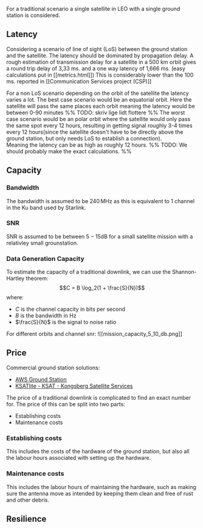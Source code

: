 For a traditional scenario a single satellite in LEO with a single ground station is considered. 
## Latency
Considering a scenario of line of sight (LoS) between the ground station and the satellite. The latency should be dominated by propagation delay. 
A rough estimation of transmission delay for a satellite in a 500 km orbit gives a round trip delay of 3,33 ms. and a one way latency of 1,666 ms. (easy calculations put in [[metrics.html]])
This is considerably lower than the 100 ms.  reported in [[Communication Services project (CSP)]]

For a non LoS scenario depending on the orbit of the satellite the latency varies a lot. 
The best case scenario would be an equatorial orbit. Here the satellite will pass the same places each orbit meaning the latency would be between 0-90 minutes %% TODO: skriv lige lidt flottere %%
The worst case scenario would be an polar orbit where the satellite would only pass the same spot every 12 hours, resulting in getting signal roughly 3-4 times every 12 hours(since the satellite doesn't have to be directly above the ground station, but only needs LoS to establish a connection).  
Meaning the latency can be as high as roughly 12 hours. %% TODO: We should probably make the exact calculations. %%

## Capacity 

### Bandwidth 
The bandwidth is assumed to be $240\,\mathrm{MHz}$ as this is equivalent to 1 channel in the Ku band used by Starlink. 

### SNR 
SNR is assumed to be between $5 - 15 \mathrm{dB}$ for a small satellite mission with a relativley small grounstation. 

### Data Generation Capacity
To estimate the capacity of a traditional downlink, we can use the Shannon-Hartley theorem:
$$C = B \log_2(1 + \frac{S}{N})$$
where:
- $C$ is the channel capacity in bits per second
- $B$ is the bandwidth in Hz
- $\frac{S}{N}$ is the signal to noise ratio

For different orbits and channel snr:
![[mission_capacity_5_10_db.png]]



  
## Price 
Commercial ground station solutions:
- [AWS Ground Station](https://aws.amazon.com/ground-station/)
- [KSATlite - KSAT - Kongsberg Satellite Services](https://www.ksat.no/ground-network-services/ksatlite/)

The price of a traditional downlink is complicated to find an exact number for.
The price of this can be split into two parts: 
- Establishing costs 
- Maintenance costs

### Establishing costs
This includes the costs of the hardware of the ground station, but also all the labour hours associated with setting up the hardware. 


### Maintenance costs
This includes the labour hours of maintaining the hardware, such as making sure the antenna move as intended by keeping them clean and free of rust and other debris. 

## Resilience 
